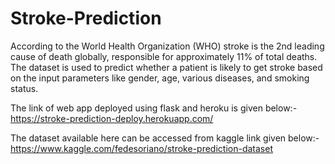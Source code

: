 # Stroke-Prediction


According to the World Health Organization (WHO) stroke is the 2nd leading cause of death globally, responsible for approximately 11% of total deaths.
The dataset is used to predict whether a patient is likely to get stroke based on the input parameters like gender, age, various diseases, and smoking status. 

The link of web app deployed using flask and heroku is given below:-
https://stroke-prediction-deploy.herokuapp.com/


The dataset available here can be accessed from kaggle link  given below:-
https://www.kaggle.com/fedesoriano/stroke-prediction-dataset


